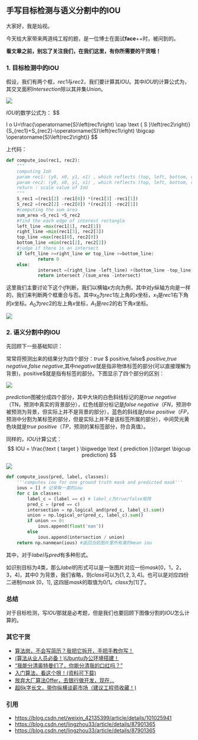 ## 手写目标检测与语义分割中的IOU





大家好，我是灿视。

今天给大家带来两道纯工程的题，是一位博士在面试**face**++时，被问到的。

**看文章之前，别忘了关注我们，在我们这里，有你所需要的干货哦！**



### 1. 目标检测中的IOU



假设，我们有两个框，$rec1$与$rec2$，我们要计算其$IOU$。其中$IOU$的计算公式为，其交叉面积$Intersection$除以其并集$Union$。


![](https://files.mdnice.com/user/6935/9ee39aa5-ba2b-4ab8-821b-337517e00c79.png)


$IOU$的数学公式为：
$$

I o U=\frac{\operatorname{S}\left(rec1\right) \cap \text { S }\left(rec2\right)}{S_{rec1}+S_{rec2}-\operatorname{S}\left(rec1\right) \bigcap \operatorname{S}\left(rec2\right)}
$$





上代码：

```python
def compute_iou(rec1, rec2):
    """
    computing IoU
    param rec1: (y0, x0, y1, x1) , which reflects (top, left, bottom, right)
    param rec2: (y0, x0, y1, x1) , which reflects (top, left, bottom, right)
    return : scale value of IoU
    """
    S_rec1 =(rec1[2] -rec1[0]) *(rec1[3] -rec1[1])
    S_rec2 =(rec2[2] -rec2[0]) *(rec2[3] -rec2[1])
    #computing the sum area
    sum_area =S_rec1 +S_rec2
    #find the each edge of interest rectangle
    left_line =max(rec1[1], rec2[1])
    right_line =min(rec1[3], rec2[3])
    top_line =max(rec1[0], rec2[0])
    bottom_line =min(rec1[2], rec2[2])
    #judge if there is an intersect
    if left_line >=right_line or top_line >=bottom_line:
            return 0
    else:
            intersect =(right_line -left_line) +(bottom_line -top_line)
            return intersect /(sum_area -intersect)
```

这里我们主要讨论下这个$if$判断，我们以横轴$x$方向为例，其中对$y$纵轴方向是一样的，我们来判断两个框重合与否。其中$x_{0}$为$rec1$左上角的$x$坐标，$x_{1}$是$rec1$右下角的$x$坐标。$A_{0}$为$rec2$的左上角$x$坐标，$A_{1}$是$rec2$的右下角$x$坐标。




![](https://files.mdnice.com/user/6935/6673500b-e928-4e08-9db8-0f575c98ef58.png)


### 2. 语义分割中的IOU

先回顾下一些基础知识：

常常将预测出来的结果分为四个部分：$true$ $ positive$,$false$ $positive$,$true$ $negative$,$false$ $negative$,其中$negative$就是指非物体标签的部分(可以直接理解为背景)，positive$就是指有标签的部分。下图显示了四个部分的区别：


![](https://files.mdnice.com/user/6935/d4d901fb-7394-4311-8fb6-e59d86817425.png)


$prediction$图被分成四个部分，其中大块的白色斜线标记的是$true$ $negative$（TN，预测中真实的背景部分），红色线部分标记是$false$ $negative$（$FN$，预测中被预测为背景，但实际上并不是背景的部分），蓝色的斜线是$false$ $positive$（$FP$，预测中分割为某标签的部分，但是实际上并不是该标签所属的部分），中间荧光黄色块就是$true$  $positive$（$TP$，预测的某标签部分，符合真值）。

同样的，$IOU$计算公式：
$$
IOU = \frac{\text { target } \bigwedge \text { prediction }}{target \bigcup prediction}
$$

![](https://files.mdnice.com/user/6935/bba60b3c-e8bc-4764-acb1-75d6f5c012de.png)


```py
def compute_ious(pred, label, classes):
    '''computes iou for one ground truth mask and predicted mask'''
    ious = [] # 记录每一类的iou
    for c in classes:
        label_c = (label == c) # label_c为true/false矩阵
        pred_c = (pred == c)
        intersection = np.logical_and(pred_c, label_c).sum()
        union = np.logical_or(pred_c, label_c).sum()
        if union == 0:
            ious.append(float('nan'))  
        else
            ious.append(intersection / union)
    return np.nanmean(ious) #返回当前图片里所有类的mean iou
```

其中，对于$label$与$pred$有多种形式。



如识别目标为4类，那么$label$的形式可以是一张图片对应一份$mask[0，1，2，3，4]$，其中$0$ 为背景，我们省略，则$class$可以为$[1,2,3,4]$。也可以是对应四份二进制$mask$ $[0，1]$, 这四层$mask$的取值为$0/1$。$class$为$[1]$了。





### 总结

对于目标检测，写$IOU$那就是必考题，但是我们也要回顾下图像分割的$IOU$怎么计算的。





### 其它干货

- [算法岗，不会写简历？我把它拆开，手把手教你写！](http://mp.weixin.qq.com/s?__biz=MzkzNDIxMzE1NQ==&mid=2247485095&idx=1&sn=b3fa4c5e87d2c883e4234a512b03f925&chksm=c241e5ebf5366cfd0e1e878d6f81cc441c39da645f53f470547a6e1ca8fad20d3de16f3055bb&scene=21#wechat_redirect)
- [(算法从业人员必备！)Ubuntu办公环境搭建！](http://mp.weixin.qq.com/s?__biz=MzkzNDIxMzE1NQ==&mid=2247485184&idx=1&sn=cc9ac830e1fccceac03b1ec18c4cdc84&chksm=c241e44cf5366d5ac977c3f78b2b83148a6dba80ab8213c31ecc77582fe2eb2d2991bb76ecfc&scene=21#wechat_redirect)
- [“我能分清奥特曼们了，你能分清我的口红吗？”](http://mp.weixin.qq.com/s?__biz=MzkzNDIxMzE1NQ==&mid=2247485606&idx=1&sn=a54673568dda61af44ff3a707dd52927&chksm=c241ebeaf53662fc27913f4ce84252efd7d996e16a30828d52dcd840de0868f2ae8f911dda09&scene=21#wechat_redirect)
- [入门算法，看这个呀！(资料可下载)](http://mp.weixin.qq.com/s?__biz=MzkzNDIxMzE1NQ==&mid=2247485678&idx=1&sn=1f4c265a29bc78f3c3470cdf328a2d7b&chksm=c241eba2f53662b487a3a0a629d97b1e811552153728031c2b30614aeadd722cc83bf1d3d866&scene=21#wechat_redirect)
- [放弃大厂算法Offer，去银行做开发，现在...](http://mp.weixin.qq.com/s?__biz=MzkzNDIxMzE1NQ==&mid=2247485716&idx=1&sn=ca48d6fd590c9a76749c41c47e5f2da3&chksm=c241ea58f536634e7b19eab8b6f14953e068b8701623fd8c1f3deb6e1abd26503e7062bddcfd&scene=21#wechat_redirect)
- [超6k字长文，带你纵横谈薪市场（建议工程师收藏！)](http://mp.weixin.qq.com/s?__biz=MzkzNDIxMzE1NQ==&mid=2247485766&idx=1&sn=e8c91387c1f8cb5902b695e73018a609&chksm=c241ea0af536631c7c9f01eac9e596536f1c666a824b6ea80915189b773473dd9e54ef26d751&scene=21#wechat_redirect)



### 引用

- https://blog.csdn.net/weixin_42135399/article/details/101025941
- https://blog.csdn.net/lingzhou33/article/details/87901365
- https://blog.csdn.net/lingzhou33/article/details/87901365
